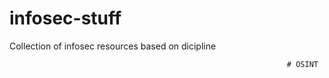 # infosec-stuff
Collection of infosec resources based on dicipline


                                                                  # OSINT 
